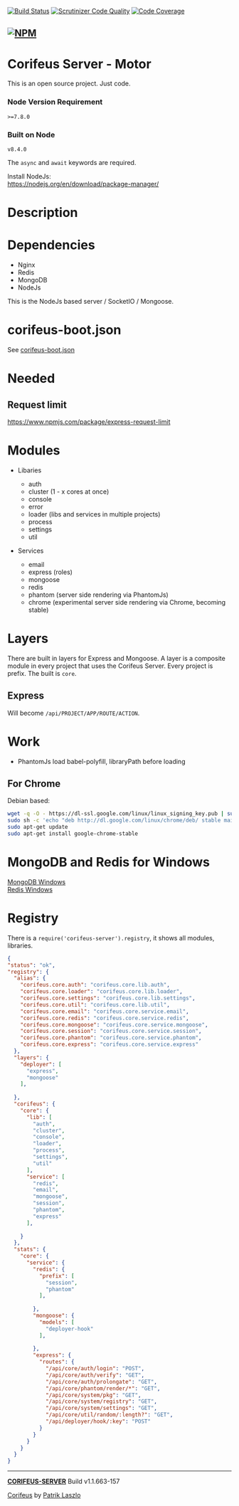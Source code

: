 [//]: #@corifeus-header

 [![Build Status](https://travis-ci.org/patrikx3/corifeus-server.svg?branch=master)](https://travis-ci.org/patrikx3/corifeus-server)  [![Scrutinizer Code Quality](https://scrutinizer-ci.com/g/patrikx3/corifeus-server/badges/quality-score.png?b=master)](https://scrutinizer-ci.com/g/patrikx3/corifeus-server/?branch=master)  [![Code Coverage](https://scrutinizer-ci.com/g/patrikx3/corifeus-server/badges/coverage.png?b=master)](https://scrutinizer-ci.com/g/patrikx3/corifeus-server/?branch=master)  
 
  
[![NPM](https://nodei.co/npm/corifeus-server.png?downloads=true&downloadRank=true&stars=true)](https://www.npmjs.com/package/corifeus-server/)
---
# Corifeus Server - Motor

This is an open source project. Just code.

### Node Version Requirement 
``` 
>=7.8.0 
```  
   
### Built on Node 
``` 
v8.4.0
```   
   
The ```async``` and ```await``` keywords are required.

Install NodeJs:    
https://nodejs.org/en/download/package-manager/    

# Description  

                        
[//]: #@corifeus-header:end

# Dependencies
* Nginx
* Redis
* MongoDB
* NodeJs 

  
This is the NodeJs based server / SocketIO / Mongoose.

# corifeus-boot.json
See [corifeus-boot.json](artifacts/skeleton/corifeus-boot.json)

# Needed

## Request limit
https://www.npmjs.com/package/express-request-limit

# Modules

* Libaries
  * auth
  * cluster (1 - x cores at once)
  * console
  * error
  * loader (libs and services in multiple projects)
  * process
  * settings
  * util
  
* Services
  * email
  * express (roles)
  * mongoose
  * redis
  * phantom (server side rendering via PhantomJs)
  * chrome (experimental server side rendering via Chrome, becoming stable)

# Layers
There are built in layers for Express and Mongoose. A layer is a composite module in every project that uses the Corifeus Server. Every project is prefix. The built is ```core```.

## Express
Will become ```/api/PROJECT/APP/ROUTE/ACTION```.

# Work
* PhantomJs load babel-polyfill, libraryPath before loading

## For Chrome
Debian based:
```bash
wget -q -O - https://dl-ssl.google.com/linux/linux_signing_key.pub | sudo apt-key add - 
sudo sh -c 'echo "deb http://dl.google.com/linux/chrome/deb/ stable main" >> /etc/apt/sources.list.d/google.list' 
sudo apt-get update 
sudo apt-get install google-chrome-stable 
```


# MongoDB and Redis for Windows

[MongoDB Windows](artifacts/readme/mongodb.md)  
[Redis Windows](artifacts/readme/redis.md)

# Registry
There is a ```require('corifeus-server').registry```, it shows all modules, libraries.

```json
{
"status": "ok",
"registry": {
  "alias": {
    "corifeus.core.auth": "corifeus.core.lib.auth",
    "corifeus.core.loader": "corifeus.core.lib.loader",
    "corifeus.core.settings": "corifeus.core.lib.settings",
    "corifeus.core.util": "corifeus.core.lib.util",
    "corifeus.core.email": "corifeus.core.service.email",
    "corifeus.core.redis": "corifeus.core.service.redis",
    "corifeus.core.mongoose": "corifeus.core.service.mongoose",
    "corifeus.core.session": "corifeus.core.service.session",
    "corifeus.core.phantom": "corifeus.core.service.phantom",
    "corifeus.core.express": "corifeus.core.service.express"
  },
  "layers": {
    "deployer": [
      "express",
      "mongoose"
    ],
    
  },
  "corifeus": {
    "core": {
      "lib": [
        "auth",
        "cluster",
        "console",
        "loader",
        "process",
        "settings",
        "util"
      ],
      "service": [
        "redis",
        "email",
        "mongoose",
        "session",
        "phantom",
        "express"
      ],
      
    }
  },
  "stats": {
    "core": {
      "service": {
        "redis": {
          "prefix": [
            "session",
            "phantom"
          ],
          
        },
        "mongoose": {
          "models": [
            "deployer-hook"
          ],
          
        },
        "express": {
          "routes": {
            "/api/core/auth/login": "POST",
            "/api/core/auth/verify": "GET",
            "/api/core/auth/prolongate": "GET",
            "/api/core/phantom/render/*": "GET",
            "/api/core/system/pkg": "GET",
            "/api/core/system/registry": "GET",
            "/api/core/system/settings": "GET",
            "/api/core/util/random/:length?": "GET",
            "/api/deployer/hook/:key": "POST"
          }
        }
      }
    }
  }
}
```

[//]: #@corifeus-footer

---

[**CORIFEUS-SERVER**](https://pages.corifeus.com/corifeus-server) Build v1.1.663-157

[Corifeus](http://www.corifeus.com) by [Patrik Laszlo](http://patrikx3.com)

[//]: #@corifeus-footer:end